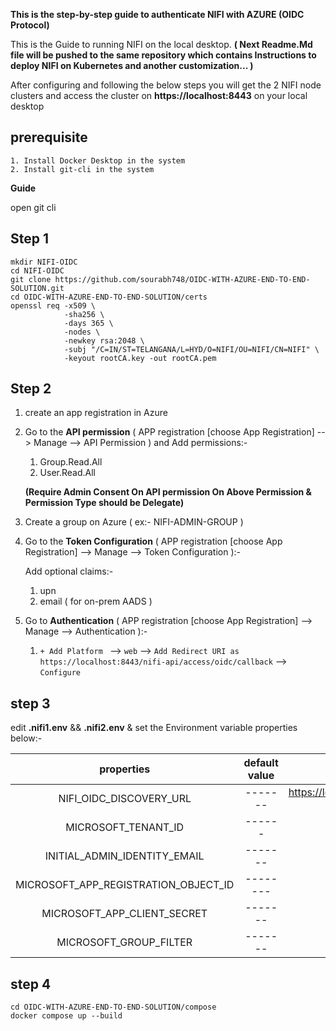 **This is the step-by-step guide to authenticate NIFI with AZURE (OIDC Protocol)**

  This is the Guide to running NIFI on the local desktop. **( Next Readme.Md file will be pushed to the same repository which contains Instructions to deploy NIFI on Kubernetes and another customization... )**

  After configuring and following the below steps you will get the 2 NIFI node clusters and access the cluster on **https://localhost:8443** on your local desktop

  
## prerequisite
    1. Install Docker Desktop in the system
    2. Install git-cli in the system

**Guide**

open git cli
## Step 1

```
mkdir NIFI-OIDC
cd NIFI-OIDC
git clone https://github.com/sourabh748/OIDC-WITH-AZURE-END-TO-END-SOLUTION.git
cd OIDC-WITH-AZURE-END-TO-END-SOLUTION/certs
openssl req -x509 \
            -sha256 \
            -days 365 \
            -nodes \
            -newkey rsa:2048 \
            -subj "/C=IN/ST=TELANGANA/L=HYD/O=NIFI/OU=NIFI/CN=NIFI" \
            -keyout rootCA.key -out rootCA.pem
```

## Step 2

1. create an app registration in Azure
2. Go to the **API permission** ( APP registration [choose App Registration] --> Manage --> API Permission ) and Add permissions:-
     1. Group.Read.All
     2. User.Read.All

    **(Require Admin Consent On API permission On Above Permission & Permission Type should be Delegate)**
3. Create a group on Azure ( ex:- NIFI-ADMIN-GROUP )
4. Go to the **Token Configuration** ( APP registration [choose App Registration] --> Manage --> Token Configuration ):-
   
     Add optional claims:-
     1. upn
     2. email ( for on-prem AADS )
5. Go to **Authentication** ( APP registration [choose App Registration] --> Manage --> Authentication ):-
     1. ```+ Add Platform ``` --> ```web``` --> ```Add Redirect URI as https://localhost:8443/nifi-api/access/oidc/callback``` --> ```Configure```

## step 3

edit **.nifi1.env** && **.nifi2.env** & set the Environment variable properties below:-

| properties | default value | pattern (or description) |
|:----------:|:-------------:|:-------:|
|NIFI_OIDC_DISCOVERY_URL | ------- | https://login.microsoftonline.com/${MICROSOFT_TENANT_ID}/v2.0/.well-know/openid-configuration |
|MICROSOFT_TENANT_ID | ------ | Tenant Id |
|INITIAL_ADMIN_IDENTITY_EMAIL| ------- | Add your **upn** or **email** |
|MICROSOFT_APP_REGISTRATION_OBJECT_ID| -------- | your Application **spn Application Id** |
|MICROSOFT_APP_CLIENT_SECRET| ------- | Add your **spn secrets** |
|MICROSOFT_GROUP_FILTER| ------- | Add your group (ex:- NIFI-ADMIN) |

## step 4

```
cd OIDC-WITH-AZURE-END-TO-END-SOLUTION/compose
docker compose up --build
```
